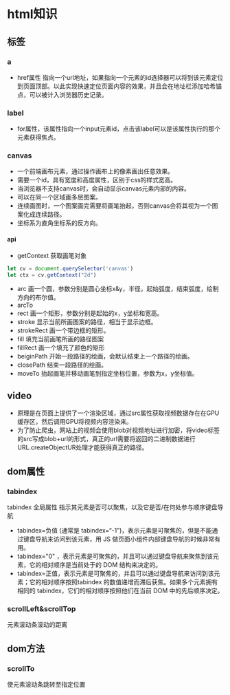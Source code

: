# html知识
## 标签
### a
- href属性
指向一个url地址，如果指向一个元素的id选择器可以将到该元素定位到页面顶部。以此实现快速定位页面内容的效果，并且会在地址栏添加哈希锚点，可以被计入浏览器历史记录。
### label
- for属性，该属性指向一个input元素id，点击该label可以是该属性执行的那个元素获得焦点。
### canvas
- 一个前端画布元素，通过操作画布上的像素画出任意效果。
- 需要一个id，具有宽度和高度属性，区别于css的样式宽高。
- 当浏览器不支持canvas时，会自动显示canvas元素内部的内容。
- 可以在同一个区域画多层图案。
- 连续画图时，一个图案画完需要将画笔抬起，否则canvas会将其视为一个图案化成连续路径。
- 坐标系为直角坐标系的反方向。
#### api
- getContext 获取画笔对象
```js
let cv = document.querySelector('canvas')
let ctx = cv.getContext("2d")
```

- arc 画一个圆，参数分别是圆心坐标x&y，半径，起始弧度，结束弧度，绘制方向的布尔值。
- arcTo 
- rect 画一个矩形，参数分别是起始的x，y坐标和宽高。
- stroke 显示当前所画图案的路径，相当于显示边框。
- strokeRect 画一个带边框的矩形。
- fill 填充当前画笔所画的路径图案
- fillRect 画一个填充了颜色的矩形
- beiginPath 开始一段路径的绘画，会默认结束上一个路径的绘画。
- closePath 结束一段路径的绘画。
- moveTo 抬起画笔并移动画笔到指定坐标位置，参数为x，y坐标值。

## video
- 原理是在页面上提供了一个渲染区域，通过src属性获取视频数据存在在GPU缓存区，然后调用GPU将视频内容渲染来。
- 为了防止爬虫，网站上的视频会使用blob对视频地址进行加密，将video标签的src写成blob+url的形式，真正的url需要将返回的二进制数据进行URL.createObjectUR处理才能获得真正的路径。


## dom属性
### tabindex
tabindex 全局属性 指示其元素是否可以聚焦，以及它是否/在何处参与顺序键盘导航
- tabindex=负值 (通常是 tabindex=“-1”)，表示元素是可聚焦的，但是不能通过键盘导航来访问到该元素，用 JS 做页面小组件内部键盘导航的时候非常有用。
- tabindex="0" ，表示元素是可聚焦的，并且可以通过键盘导航来聚焦到该元素，它的相对顺序是当前处于的 DOM 结构来决定的。
- tabindex=正值，表示元素是可聚焦的，并且可以通过键盘导航来访问到该元素；它的相对顺序按照tabindex 的数值递增而滞后获焦。如果多个元素拥有相同的 tabindex，它们的相对顺序按照他们在当前 DOM 中的先后顺序决定。
### scrollLeft&scrollTop
元素滚动条滚动的距离


## dom方法
### scrollTo
使元素滚动条跳转至指定位置
